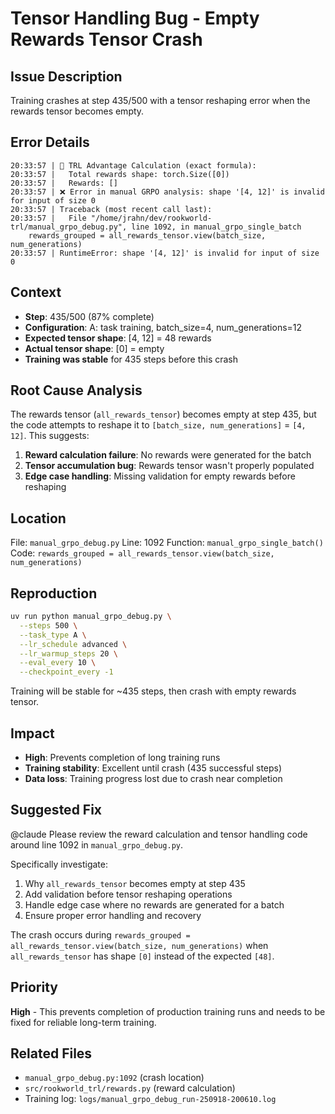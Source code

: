 # Tensor Handling Bug - Empty Rewards Tensor Crash

## Issue Description
Training crashes at step 435/500 with a tensor reshaping error when the rewards tensor becomes empty.

## Error Details
```
20:33:57 | 🔢 TRL Advantage Calculation (exact formula):
20:33:57 |   Total rewards shape: torch.Size([0])
20:33:57 |   Rewards: []
20:33:57 | ❌ Error in manual GRPO analysis: shape '[4, 12]' is invalid for input of size 0
20:33:57 | Traceback (most recent call last):
20:33:57 |   File "/home/jrahn/dev/rookworld-trl/manual_grpo_debug.py", line 1092, in manual_grpo_single_batch
    rewards_grouped = all_rewards_tensor.view(batch_size, num_generations)
20:33:57 | RuntimeError: shape '[4, 12]' is invalid for input of size 0
```

## Context
- **Step**: 435/500 (87% complete)
- **Configuration**: A: task training, batch_size=4, num_generations=12
- **Expected tensor shape**: [4, 12] = 48 rewards
- **Actual tensor shape**: [0] = empty
- **Training was stable** for 435 steps before this crash

## Root Cause Analysis
The rewards tensor (`all_rewards_tensor`) becomes empty at step 435, but the code attempts to reshape it to `[batch_size, num_generations]` = `[4, 12]`. This suggests:

1. **Reward calculation failure**: No rewards were generated for the batch
2. **Tensor accumulation bug**: Rewards tensor wasn't properly populated
3. **Edge case handling**: Missing validation for empty rewards before reshaping

## Location
File: `manual_grpo_debug.py`
Line: 1092
Function: `manual_grpo_single_batch()`
Code: `rewards_grouped = all_rewards_tensor.view(batch_size, num_generations)`

## Reproduction
```bash
uv run python manual_grpo_debug.py \
  --steps 500 \
  --task_type A \
  --lr_schedule advanced \
  --lr_warmup_steps 20 \
  --eval_every 10 \
  --checkpoint_every -1
```

Training will be stable for ~435 steps, then crash with empty rewards tensor.

## Impact
- **High**: Prevents completion of long training runs
- **Training stability**: Excellent until crash (435 successful steps)
- **Data loss**: Training progress lost due to crash near completion

## Suggested Fix
@claude Please review the reward calculation and tensor handling code around line 1092 in `manual_grpo_debug.py`.

Specifically investigate:
1. Why `all_rewards_tensor` becomes empty at step 435
2. Add validation before tensor reshaping operations
3. Handle edge case where no rewards are generated for a batch
4. Ensure proper error handling and recovery

The crash occurs during `rewards_grouped = all_rewards_tensor.view(batch_size, num_generations)` when `all_rewards_tensor` has shape `[0]` instead of the expected `[48]`.

## Priority
**High** - This prevents completion of production training runs and needs to be fixed for reliable long-term training.

## Related Files
- `manual_grpo_debug.py:1092` (crash location)
- `src/rookworld_trl/rewards.py` (reward calculation)
- Training log: `logs/manual_grpo_debug_run-250918-200610.log`